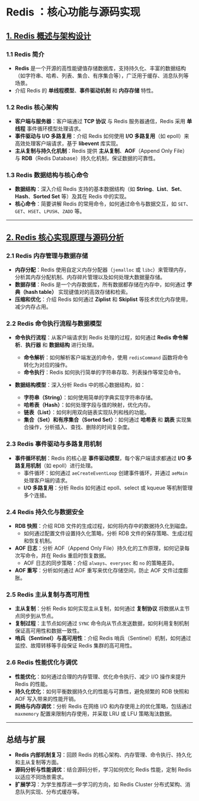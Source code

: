 # Redis ：核心功能与源码实现

## [1. Redis 概述与架构设计](./1.redis概述与架构设计.md)
### 1.1 **Redis 简介**
- **Redis** 是一个开源的高性能键值存储数据库，支持持久化、丰富的数据结构（如字符串、哈希、列表、集合、有序集合等），广泛用于缓存、消息队列等场景。
- 介绍 Redis 的 **单线程模型**、**事件驱动机制** 和 **内存存储** 特性。

### 1.2 **Redis 核心架构**
- **客户端与服务器**：客户端通过 **TCP 协议** 与 Redis 服务器通信，Redis 采用 **单线程** 事件循环模型处理请求。
- **事件驱动与 I/O 多路复用**：介绍 Redis 如何使用 **I/O 多路复用**（如 epoll）来高效处理客户端请求，基于 **libevent** 库实现。
- **主从复制与持久化机制**：Redis 提供 **主从复制**、**AOF**（Append Only File）与 **RDB**（Redis Database）持久化机制，保证数据的可靠性。

### 1.3 **Redis 数据结构与核心命令**
- **数据结构**：深入介绍 Redis 支持的基本数据结构（如 **String**、**List**、**Set**、**Hash**、**Sorted Set** 等）及其在 Redis 中的实现。
- **核心命令**：简要讲解 Redis 的常用命令，如何通过命令与数据交互，如 `SET`、`GET`、`HSET`、`LPUSH`、`ZADD` 等。

---

## [2. Redis 核心实现原理与源码分析](./2.Redis核心实现原理与源码分析.md)
### 2.1 **Redis 内存管理与数据存储**
- **内存分配**：Redis 使用自定义内存分配器（`jemalloc` 或 `libc`）来管理内存，分析其内存分配机制、内存碎片管理以及如何处理大数据量存储。
- **数据存储**：Redis 是一个内存数据库，所有数据都存储在内存中，如何通过 **字典（hash table）** 实现键值对的高效存储和检索。
- **压缩和优化**：介绍 Redis 如何通过 **Ziplist** 和 **Skiplist** 等技术优化内存使用，减少内存占用。

### 2.2 **Redis 命令执行流程与数据模型**
- **命令执行流程**：从客户端请求到 Redis 处理的过程，如何通过 **Redis 命令解析**、**执行器** 和 **数据结构** 进行处理。
    - **命令解析**：如何解析客户端发送的命令，使用 `redisCommand` 函数将命令转化为对应的操作。
    - **命令执行**：Redis 如何执行简单的字符串存取、列表操作等常见命令。

- **数据结构模型**：深入分析 Redis 中的核心数据结构，如：
    - **字符串（String）**：如何使用简单的字典实现字符串存储。
    - **哈希表（Hash）**：如何处理字段与值的映射，优化内存。
    - **链表（List）**：如何利用双向链表实现队列和栈的功能。
    - **集合（Set）和有序集合（Sorted Set）**：如何通过 **哈希表** 和 **跳表** 实现集合操作，分析插入、查找、删除的时间复杂度。

### 2.3 **Redis 事件驱动与多路复用机制**
- **事件循环机制**：Redis 的核心是 **事件驱动模型**，每个客户端请求都通过 **I/O 多路复用机制**（如 epoll）进行处理。
    - 事件循环：如何通过 `aeCreateEventLoop` 创建事件循环，并通过 `aeMain` 处理客户端的请求。
    - **I/O 多路复用**：分析 Redis 如何通过 epoll、select 或 kqueue 等机制管理多个连接。

### 2.4 **Redis 持久化与数据安全**
- **RDB 快照**：介绍 RDB 文件的生成过程，如何将内存中的数据持久化到磁盘。
    - 如何通过配置文件设置持久化策略，分析 RDB 文件的保存策略、生成过程和恢复机制。
- **AOF 日志**：分析 AOF（Append Only File）持久化的工作原理，如何记录每次写命令，并在 Redis 重启时恢复数据。
    - AOF 日志的同步策略：介绍 `always`、`everysec` 和 `no` 的策略差异。
- **AOF 重写**：分析如何通过 AOF 重写来优化存储空间，防止 AOF 文件过度膨胀。

### 2.5 **Redis 主从复制与高可用性**
- **主从复制**：分析 Redis 如何实现主从复制，如何通过 **复制协议** 将数据从主节点同步到从节点。
- **复制过程**：主节点如何通过 `SYNC` 命令向从节点发送数据，如何利用复制机制保证高可用性和数据一致性。
- **哨兵（Sentinel）与高可用性**：介绍 Redis 哨兵（Sentinel）机制，如何通过监控、故障转移等手段保证 Redis 集群的高可用性。

### 2.6 **Redis 性能优化与调优**
- **性能优化**：如何通过合理的内存管理、优化命令执行、减少 I/O 操作来提升 Redis 的性能。
- **持久化优化**：如何平衡数据持久化的性能与可靠性，避免频繁的 RDB 快照和 AOF 写入带来的性能开销。
- **网络与内存调优**：分析 Redis 在网络 I/O 和内存使用上的优化策略，包括通过 `maxmemory` 配置来限制内存使用，并采取 LRU 或 LFU 策略淘汰数据。

---

## 总结与扩展
- **Redis 内部机制复习**：回顾 Redis 的核心架构、内存管理、命令执行、持久化和主从复制等方面。
- **源码分析与性能调优**：结合源码分析，学习如何优化 Redis 性能，定制 Redis 以适应不同场景需求。
- **扩展学习**：为学生推荐进一步学习的方向，如 Redis Cluster 分布式架构、消息队列实现、分布式缓存等。

